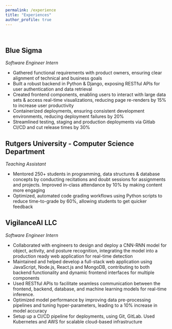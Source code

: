 ```yaml
---
permalink: /experience
title: "Experiences"
author_profile: true
---
```


<br>

## Blue Sigma
_Software Engineer Intern_
- Gathered functional requirements with product owners, ensuring clear alignment of technical and business goals
- Built a robust backend in Python & Django, exposing RESTful APIs for user authentication and data retrieval
- Created frontend components, enabling users to interact with large data sets & access real-time visualizations, reducing page re-renders by 15% to increase user productivity
- Containerized deployments, ensuring consistent development environments, reducing deployment failures by 20%
- Streamlined testing, staging and production deployments via Gitlab CI/CD and cut release times by 30%


## Rutgers University - Computer Science Department
_Teaching Assistant_
- Mentored 250+ students in programming, data structures & database concepts by conducting recitations and doubt sessions for assignments and projects. Improved in-class attendance by 10% by making content more engaging
- Optimized, automated code grading workflows using Python scripts to reduce time-to-grade by 60%, allowing students to get quicker feedback


## VigilanceAI LLC
_Software Engineer Intern_
- Collaborated with engineers to design and deploy a CNN-RNN model for object, activity, and posture recognition, integrating the model into a production ready web application for real-time detection
- Maintained and helped develop a full-stack web application using JavaScript, Node.js, React.js and MongoDB, contributing to both backend functionality and dynamic frontend interfaces for multiple components
- Used RESTful APIs to facilitate seamless communication between the frontend, backend, database, and machine learning models for real-time inference.
- Optimized model performance by improving data pre-processing pipelines and tuning hyper-parameters, leading to a 10% increase in model accuracy
- Setup up a CI/CD pipeline for deployments, using Git, GitLab. Used Kubernetes and AWS for scalable cloud-based infrastructure